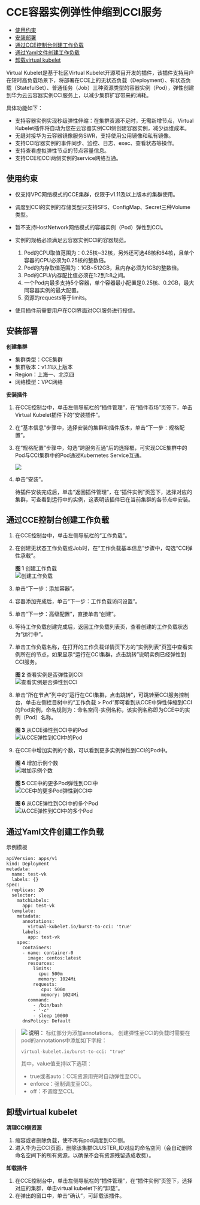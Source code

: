 # CCE容器实例弹性伸缩到CCI服务<a name="cce_01_0295"></a>

-   [使用约束](#zh-cn_topic_0287319085_section1925910435328)
-   [安装部署](#zh-cn_topic_0287319085_section1372419715333)
-   [通过CCE控制台创建工作负载](#zh-cn_topic_0287319085_section1370151403414)
-   [通过Yaml文件创建工作负载](#zh-cn_topic_0287319085_section1088133211315)
-   [卸载virtual kubelet](#zh-cn_topic_0287319085_section209521549145718)

Virtual Kubelet是基于社区Virtual Kubelet开源项目开发的插件，该插件支持用户在短时高负载场景下，将部署在CCE上的无状态负载（Deployment）、有状态负载（StatefulSet）、普通任务（Job）三种资源类型的容器实例（Pod），弹性创建到华为云云容器实例CCI服务上，以减少集群扩容带来的消耗。

具体功能如下：

-   支持容器实例实现秒级弹性伸缩：在集群资源不足时，无需新增节点，Virtual Kubelet插件将自动为您在云容器实例CCI侧创建容器实例，减少运维成本。
-   无缝对接华为云容器镜像服务SWR，支持使用公用镜像和私有镜像。
-   支持CCI容器实例的事件同步、监控、日志、exec、查看状态等操作。
-   支持查看虚拟弹性节点的节点容量信息。
-   支持CCE和CCI两侧实例的service网络互通。

## 使用约束<a name="zh-cn_topic_0287319085_section1925910435328"></a>

-   仅支持VPC网络模式的CCE集群，仅限于v1.11及以上版本的集群使用。
-   调度到CCI的实例的存储类型只支持SFS、ConfigMap、Secret三种Volume类型。
-   暂不支持HostNetwork网络模式的容器实例（Pod）弹性到CCI。
-   实例的规格必须满足云容器实例CCI的容器规范。
    1.  Pod的CPU取值范围为：0.25核\~32核，另外还可选48核和64核，且单个容器的CPU必须为0.25核的整数倍。
    2.  Pod的内存取值范围为：1GB\~512GB，且内存必须为1GB的整数倍。
    3.  Pod的CPU/内存配比值必须在1:2到1:8之间。
    4.  一个Pod内最多支持5个容器，单个容器最小配置是0.25核、0.2GB，最大同容器实例的最大配置。
    5.  资源的requests等于limits。

-   使用插件前需要用户在CCI界面对CCI服务进行授信。

## 安装部署<a name="zh-cn_topic_0287319085_section1372419715333"></a>

**创建集群**

-   集群类型：CCE集群
-   集群版本：v1.11以上版本
-   Region：上海一、北京四
-   网络模型：VPC网络

**安装插件**

1.  在CCE控制台中，单击左侧导航栏的“插件管理”，在“插件市场”页签下，单击Virtual Kubelet插件下的“安装插件”。
2.  在“基本信息”步骤中，选择安装的集群和插件版本，单击“下一步：规格配置”。
3.  在“规格配置”步骤中，勾选“跨服务互通”后的选择框，可实现CCE集群中的Pod与CCI集群中的Pod通过Kubernetes Service互通。

    ![](figures/zh-cn_image_0000001136938735.png)

4.  单击“安装”。

    待插件安装完成后，单击“返回插件管理”，在“插件实例”页签下，选择对应的集群，可查看到运行中的实例，这表明该插件已在当前集群的各节点中安装。


## 通过CCE控制台创建工作负载<a name="zh-cn_topic_0287319085_section1370151403414"></a>

1.  在CCE控制台中，单击左侧导航栏的“工作负载”。
2.  在创建无状态工作负载或Job时，在“工作负载基本信息”步骤中，勾选“CCI弹性承载”。

    **图 1**  创建工作负载<a name="zh-cn_topic_0287319085_fig10834174024918"></a>  
    ![](figures/创建工作负载.png "创建工作负载")

3.  单击“下一步：添加容器”。
4.  容器添加完成后，单击“下一步：工作负载访问设置”。
5.  单击“下一步：高级配置”，直接单击“创建”。
6.  等待工作负载创建完成后，返回工作负载列表页，查看创建的工作负载状态为“运行中”。
7.  单击工作负载名称，在打开的工作负载详情页下方的“实例列表”页签中查看实例所在的节点，如果显示“运行在CCI集群，点击跳转”说明实例已经弹性到CCI服务。

    **图 2**  查看实例是否弹性到CCI<a name="zh-cn_topic_0287319085_fig6401115214578"></a>  
    ![](figures/查看实例是否弹性到CCI.png "查看实例是否弹性到CCI")

8.  单击“所在节点”列中的“运行在CCI集群，点击跳转”，可跳转至CCI服务控制台，单击左侧栏目树中的“工作负载 \> Pod”即可看到从CCE中弹性伸缩到CCI的Pod实例，命名规则为：命名空间-实例名称，该实例名称即为CCE中的实例（Pod）名称。

    **图 3**  从CCE弹性到CCI中的Pod<a name="zh-cn_topic_0287319085_fig176718391140"></a>  
    ![](figures/从CCE弹性到CCI中的Pod.png "从CCE弹性到CCI中的Pod")

9.  在CCE中增加实例的个数，可以看到更多实例弹性到CCI的Pod中。

    **图 4**  增加示例个数<a name="zh-cn_topic_0287319085_fig283616391786"></a>  
    ![](figures/增加示例个数.png "增加示例个数")

    **图 5**  CCE中的更多Pod弹性到CCI中<a name="zh-cn_topic_0287319085_fig1145718561992"></a>  
    ![](figures/CCE中的更多Pod弹性到CCI中.png "CCE中的更多Pod弹性到CCI中")

    **图 6**  从CCE弹性到CCI中的多个Pod<a name="zh-cn_topic_0287319085_fig9231151114"></a>  
    ![](figures/从CCE弹性到CCI中的多个Pod.png "从CCE弹性到CCI中的多个Pod")


## 通过Yaml文件创建工作负载<a name="zh-cn_topic_0287319085_section1088133211315"></a>

示例模板

```
apiVersion: apps/v1
kind: Deployment
metadata:
  name: test-vk
  labels: {}
spec:
  replicas: 20
  selector:
    matchLabels:
      app: test-vk
  template:
    metadata:
      annotations:
        virtual-kubelet.io/burst-to-cci: 'true'
      labels:
        app: test-vk
    spec:
      containers:
      - name: container-0
        image: centos:latest
        resources:
          limits:
            cpu: 500m
            memory: 1024Mi
          requests:
             cpu: 500m
             memory: 1024Mi
        command:
          - /bin/bash
          - '-c'
          - sleep 10000
      dnsPolicy: Default
```

>![](public_sys-resources/icon-note.gif) **说明：** 
>标红部分为添加annotations。
>创建弹性至CCI的负载时需要在pod的annotations中添加如下字段：
>```
>virtual-kubelet.io/burst-to-cci: "true"
>```
>其中，value值支持以下选项：
>-   true或者auto：CCE资源用完时自动弹性至CCI。
>-   enforce：强制调度至CCI。
>-   off：不调度至CCI。

## 卸载virtual kubelet<a name="zh-cn_topic_0287319085_section209521549145718"></a>

**清理CCI侧资源**

1.  缩容或者删除负载，使不再有pod调度到CCI侧。
2.  进入华为云CCI页面，删除该集群CLUSTER\_ID对应的命名空间（会自动删除命名空间下的所有资源，以确保不会有资源残留造成收费）。

**卸载插件**

1.  在CCE控制台中，单击左侧导航栏的“插件管理”，在“插件实例”页签下，选择对应的集群，单击virtual kubelet下的“卸载”。
2.  在弹出的窗口中，单击“确认”，可卸载该插件。

